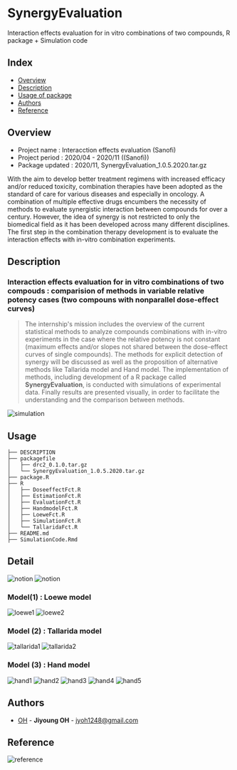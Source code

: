 # SynergyEvaluation
Interaction effects evaluation for in vitro combinations of two compounds, R package + Simulation code

## Index
  - [Overview](#Overview) 
  - [Description](#Description) 
  - [Usage of package](#Usage)
  - [Authors](#Authors)
  - [Reference](#Reference)

## Overview
- Project name : Interacction effects evaluation (Sanofi)
- Project period : 2020/04 - 2020/11 ((Sanofi))
- Package updated : 2020/11, SynergyEvaluation_1.0.5.2020.tar.gz


With the aim to develop better treatment regimens with increased efficacy and/or reduced toxicity, combination therapies have been adopted as the standard of care for various diseases and especially in oncology. A combination of multiple effective drugs encumbers the necessity of methods to evaluate synergistic interaction between compounds for over a century. However, the idea of synergy is not restricted to only the biomedical field as it has been developed across many different disciplines. The first step in the combination therapy development is to evaluate the interaction effects with in-vitro combination experiments.


## Description

### Interaction effects evaluation for in vitro combinations of two compouds : comparision of methods in variable relative potency cases (two compouns with nonparallel dose-effect curves)


> The internship's mission includes the overview of the current statistical methods to analyze compounds combinations with in-vitro experiments in the case where the relative potency is not constant (maximum effects and/or slopes not shared between the dose-effect curves of single compounds). The methods for explicit detection of synergy will be discussed as well as the proposition of alternative methods like Tallarida model and Hand model. The implementation of methods, including development of a R package called **SynergyEvaluation**, is conducted with simulations of experimental data. Finally results are presented visually, in order to facilitate the understanding and the comparison between methods.

![simulation](/source/simulation.png)


## Usage

```
├── DESCRIPTION
├── packagefile
│   ├── drc2_0.1.0.tar.gz
│   └── SynergyEvaluation_1.0.5.2020.tar.gz
├── package.R
├── R
│   ├── DoseeffectFct.R
│   ├── EstimationFct.R
│   ├── EvaluationFct.R
│   ├── HandmodelFct.R
│   ├── LoeweFct.R
│   ├── SimulationFct.R
│   └── TallaridaFct.R
├── README.md
├── SimulationCode.Rmd
```

## Detail

![notion](/source/notion0.png)
![notion](/source/notion.png)

### Model(1) : Loewe model

![loewe1](/source/loewe1.png)
![loewe2](/source/loewe2.png)

### Model (2) : Tallarida model

![tallarida1](/source/tallarida1.png)
![tallarida2](/source/tallarida2.png)


### Model (3) : Hand model


![hand1](/source/hand1.png)
![hand2](/source/hand2.png)
![hand3](/source/hand3.png)
![hand4](/source/hand4.png)
![hand5](/source/hand5.png)


## Authors
  - [OH](https://github.com/jyoh1248) - **Jiyoung OH** - <jyoh1248@gmail.com>

## Reference    
![reference](/source/reference.png)
